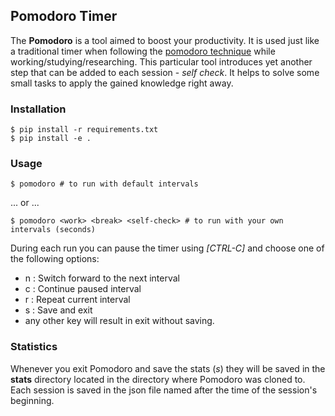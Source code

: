 ## Pomodoro Timer

The **Pomodoro** is a tool aimed to boost your productivity. It is used just like a traditional timer when following the [pomodoro technique](https://en.wikipedia.org/wiki/Pomodoro_Technique) while working/studying/researching. This particular tool introduces yet another step that can be added to each session - *self check*. It helps to solve some small tasks to apply the gained knowledge right away.


### Installation
```
$ pip install -r requirements.txt
$ pip install -e .
```

### Usage
```
$ pomodoro # to run with default intervals
```
...
or
...
```
$ pomodoro <work> <break> <self-check> # to run with your own intervals (seconds)
```

During each run you can pause the timer using *[CTRL-C]* and choose one of the following options:

* n : Switch forward to the next interval
* c : Continue paused interval
* r : Repeat current interval
* s : Save and exit
* any other key will result in exit without saving.

### Statistics
Whenever you exit Pomodoro and save the stats (*s*) they will be saved
in the **stats** directory located in the directory where Pomodoro was cloned to. Each session is
saved in the json file named after the time of the session's beginning.
